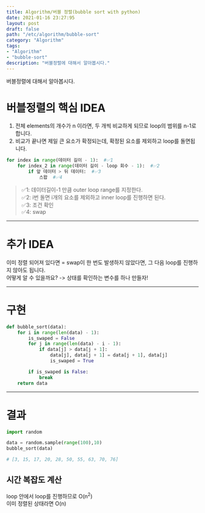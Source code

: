 ```yaml
---
title: Algorithm/버블 정렬(bubble sort with python)
date: 2021-01-16 23:27:95
layout: post
draft: false
path: "/etc/algorithm/bubble-sort"
category: "Algorithm"
tags:
- "Algorithm"
- "bubble-sort"
description: "버블정렬에 대해서 알아봅시다."
---
```

버블정렬에 대해서 알아봅시다.

# 버블정렬의 핵심 IDEA

1. 전체 elements의 개수가 n 이라면, 두 개씩 비교하게 되므로 loop의 범위를 n-1로 합니다.
2. 비교가 끝나면 제일 큰 요소가 확정되는데, 확정된 요소를 제외하고 loop를 돌면됩니다.

```python
for index in range(데이터 길이 - 1):  #✅1
    for index_2 in range(데이터 길이 - loop 회수 - 1):  #✅2
        if 앞 데이터 > 뒤 데이터:  #✅3
            스왑  #✅4
```

> ✅1: 데이터길이-1 만큼 outer loop range를 지정한다.<br>
> ✅2: i번 돌면 i개의 요소를 제외하고 inner loop를 진행하면 된다.<br>
> ✅3: 조건 확인<br>
> ✅4: swap<br>

---

# 추가 IDEA
이미 정렬 되어져 있다면 = swap이 한 번도 발생하지 않았다면, 그 다음 loop를 진행하지 않아도 됩니다.<br>
어떻게 알 수 있을까요? -> 상태를 확인하는 변수를 하나 만들자!

---

# 구현
```python
def bubble_sort(data):
    for i in range(len(data) - 1):
        is_swaped = False
        for j in range(len(data) - i - 1):
            if data[j] > data[j + 1]:
                data[j], data[j + 1] = data[j + 1], data[j]
                is_swaped = True

        if is_swaped is False:
            break
    return data
```

---

# 결과
```python
import random

data = random.sample(range(100),10)
bubble_sort(data)

# [3, 15, 17, 20, 28, 50, 55, 63, 70, 76]
```

## 시간 복잡도 계산
loop 안에서 loop를 진행하므로 O(n<sup>2</sup>)<br>
이미 정렬된 상태라면 O(n)
